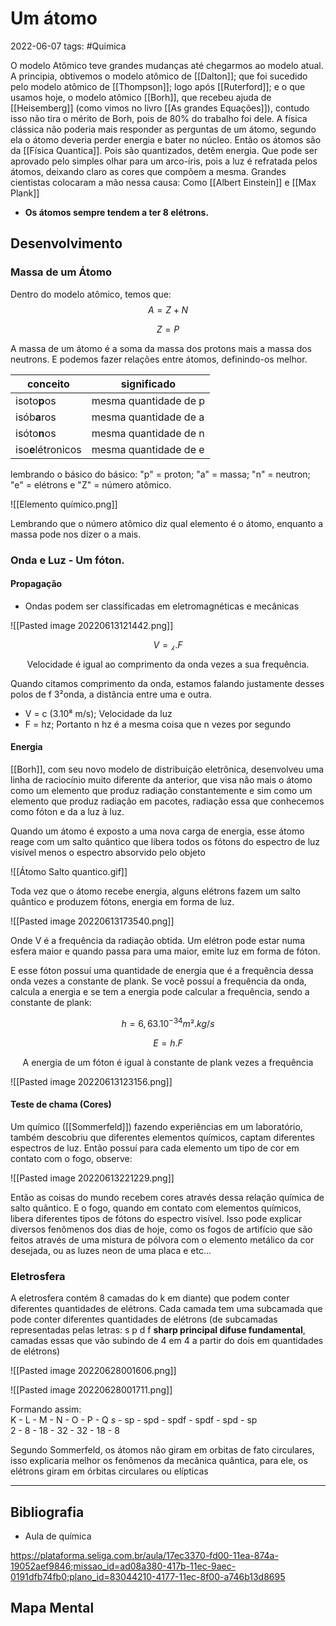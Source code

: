 # Um átomo
2022-06-07
tags: #Quimica 

O modelo Atômico teve grandes mudanças até chegarmos ao modelo atual. A principia, obtivemos o modelo atômico de [[Dalton]]; que foi sucedido pelo modelo atômico de [[Thompson]]; logo após [[Ruterford]]; e o que usamos hoje, o modelo atômico [[Borh]], que recebeu ajuda de [[Heisemberg]] (como vimos no livro [[As grandes Equações]]), contudo isso não tira o mérito de Borh, pois de 80% do trabalho foi dele.
A física clássica não poderia mais responder as perguntas de um átomo, segundo ela o átomo deveria perder energia e bater no núcleo. Então os átomos são da [[Física Quantica]].  Pois são quantizados, detêm energia. Que pode ser aprovado pelo simples olhar para um arco-íris, pois a luz é refratada pelos átomos, deixando claro as cores que compõem a mesma. Grandes cientistas colocaram a mão nessa causa:  Como [[Albert Einstein]] e [[Max Plank]] 

* **Os átomos sempre tendem a ter 8 elétrons.**

## Desenvolvimento

### Massa de um Átomo

Dentro do modelo atômico, temos que:
$$A = Z+N $$

$$Z = P$$

A massa de um átomo é a soma da massa dos protons mais a massa dos neutrons. E podemos fazer relações entre átomos, definindo-os melhor.

| conceito       | significado |
| -------------- | ----------- |
| isoto**p**os       | mesma quantidade de p            |
| isób**a**ros       | mesma quantidade de a            |
| isóto**n**os       | mesma quantidade de n            |
| iso**e**létronicos | mesma quantidade de e            |

lembrando o básico do básico: "p" = proton; "a" = massa; "n" = neutron; "e" = elétrons e "Z" = número atômico.

![[Elemento químico.png]]

Lembrando que o número atômico diz qual elemento é o átomo, enquanto a massa pode nos dizer o a mais.

### Onda e Luz - Um fóton.

#### Propagação

* Ondas podem ser classificadas em eletromagnéticas e mecânicas

![[Pasted image 20220613121442.png]]

$$V = ⁁ . F$$

<p style="text-align: center"> Velocidade é igual ao comprimento da onda vezes a sua frequência. </p>

Quando citamos comprimento da onda, estamos falando justamente desses polos de f 3²onda, a distância entre uma e outra. 

* V = c (3.10⁸ m/s); Velocidade da luz
* F = hz; Portanto n hz é a mesma coisa que n vezes por segundo

#### Energia

[[Borh]], com seu novo modelo de distribuição eletrônica, desenvolveu uma linha de raciocínio muito diferente da anterior, que visa não mais o átomo como um elemento que produz radiação constantemente e sim como um elemento que produz radiação em pacotes, radiação essa que conhecemos como fóton e da a luz à luz.

Quando um átomo é exposto a uma nova carga de energia, esse átomo reage com um salto quântico que libera todos os fótons do espectro de luz visível menos o espectro absorvido pelo objeto 

![[Átomo Salto quantico.gif]]

Toda vez que o átomo recebe energia, alguns elétrons fazem um salto quântico e produzem fótons, energia em forma de luz.

![[Pasted image 20220613173540.png]] 

Onde V é a frequência da radiação obtida. Um elétron pode estar numa esfera maior e quando passa para uma maior, emite luz em forma de fóton.

E esse fóton possuí uma quantidade de energia que é a frequência dessa onda vezes a constante de plank. Se você possuí a frequência da onda, calcula a energia e se tem a energia pode calcular a frequência, sendo a constante de plank:


$$h = 6,63.10^{-34} m².kg/s$$

$$E = h . F$$

<p style="text-align: center">A energia de um fóton é igual à constante de plank vezes a frequência</p>


![[Pasted image 20220613123156.png]]

#### Teste de chama (Cores)

Um químico ([[Sommerfeld]]) fazendo experiências em um laboratório, também descobriu que diferentes elementos químicos, captam diferentes espectros de luz.
Então possuí para cada elemento um tipo de cor em contato com o fogo, observe:

![[Pasted image 20220613221229.png]]

Então as coisas do mundo recebem cores através dessa relação química de salto quântico. E o fogo, quando em contato com elementos químicos, libera diferentes tipos de fótons do espectro visível.
Isso pode explicar diversos fenômenos dos dias de hoje, como os fogos de artifício que são feitos através de uma mistura de pólvora com o elemento metálico da cor desejada, ou as luzes neon de uma placa e etc...

### Eletrosfera

A eletrosfera contém 8 camadas do k em diante) que podem conter diferentes quantidades de elétrons. Cada camada tem uma subcamada que pode conter diferentes quantidades de elétrons (de subcamadas representadas pelas letras: s p d f **sharp principal difuse fundamental**, camadas essas que vão subindo de 4 em 4 a partir do dois em quantidades de elétrons)

![[Pasted image 20220628001606.png]]

![[Pasted image 20220628001711.png]]

Formando assim:   
K - L - M - N - O - P - Q
*s* - sp -  spd - spdf - spdf - spd  - sp  
2 - 8 - 18 - 32 - 32 - 18 - 8  

Segundo Sommerfeld, os átomos não giram em orbitas de fato circulares, isso explicaria melhor os fenômenos da mecânica quântica, para ele, os elétrons giram em órbitas circulares ou elípticas
 
-----------------------------------------------

## Bibliografia

* Aula de química

https://plataforma.seliga.com.br/aula/17ec3370-fd00-11ea-874a-19052aef9846;missao_id=ad08a380-417b-11ec-9aec-0191dfb74fb0;plano_id=83044210-4177-11ec-8f00-a746b13d8695

## Mapa Mental